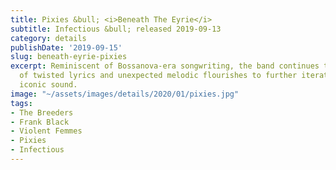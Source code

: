 ```yaml
---
title: Pixies &bull; <i>Beneath The Eyrie</i>
subtitle: Infectious &bull; released 2019-09-13
category: details
publishDate: '2019-09-15'
slug: beneath-eyrie-pixies
excerpt: Reminiscent of Bossanova-era songwriting, the band continues to make use
  of twisted lyrics and unexpected melodic flourishes to further iterate on their
  iconic sound.
image: "~/assets/images/details/2020/01/pixies.jpg"
tags:
- The Breeders
- Frank Black
- Violent Femmes
- Pixies
- Infectious
---
```


